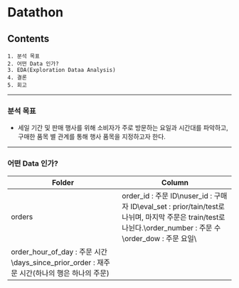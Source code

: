 # Datathon

## Contents
    1. 분석 목표
    2. 어떤 Data 인가?
    3. EDA(Exploration Dataa Analysis)
    4. 결론
    5. 회고
---    
### 분석 목표
 - 세일 기간 및 판매 행사를 위해 소비자가 주로 방문하는 요일과 시간대를 파악하고, 구매한 품목 별 관계를 통해 행사 품목을 지정하고자 한다.

---
### 어떤 Data 인가?
|Folder|Column|
|---|---|
|orders|order_id : 주문 ID\nuser_id : 구매자 ID\eval_set :  prior/tain/test로 나뉘며, 마지막 주문은 train/test로 나뉜다.\order_number : 주문 수\order_dow : 주문 요일\
order_hour_of_day : 주문 시간\days_since_prior_order : 재주문 시간\(하나의 행은 하나의 주문)|
